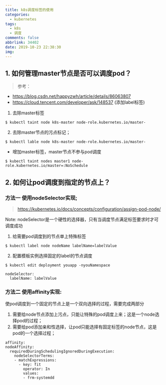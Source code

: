 ```yaml
---
title: k8s调度标签的使用
categories:
  - kubernetes
tags:
  - k8s
  - 调度
comments: false
abbrlink: 34402
date: 2019-10-23 22:38:30
img:
---
```


## 1. 如何管理master节点是否可以调度pod？
> 参考：
- https://blog.csdn.net/happyzwh/article/details/86063807
- https://cloud.tencent.com/developer/ask/148537 (添加label标签)


1. 去除master标签
```
$ kubectl taint node k8s-master node-role.kubernetes.io/master-

```

2. 去除master节点的污点标记；
```
$ kubectl lable node k8s-master node-role.kubernetes.io/master-

```

- 增加master标签，master节点不参与pod调度
```
$ kubectl taint nodes master1 node-role.kubernetes.io/master=:NoSchedule
```

## 2. 如何让pod调度到指定的节点上？
### 方法一 使用nodeSelector实现;
> https://kubernetes.io/docs/concepts/configuration/assign-pod-node/

Note: nodeSelector是一个硬性的选择器，只有当调度节点满足标签要求时才可调度成功
1. 给需要pod调度到的节点单上特殊标签
```
$ kubectl label node nodeName labelName=labelValue
```
2. 配置模板实例选择固定的label的节点调度
```
$ kubectl edit deployment youapp -nyouNamespace

nodeSelector:
  labelName: labelValue
```
### 方法二 使用affinity实现:


使pod调度到一个固定的节点上是一个双向选择的过程，需要完成两部分
1. 需要给node节点添加上污点，只能让特殊的pod调度上来；这是一个node选择pod的过程；
2. 需要给pod添加亲和性选择，让pod只能选择有固定标签的node节点，这是pod的一个选择过程；

```
affinity:
nodeAffinity:
  requiredDuringSchedulingIgnoredDuringExecution:
    nodeSelectorTerms:
    - matchExpressions:
      - key: fit
        operator: In
        values:
        - frm-systemdd
```
